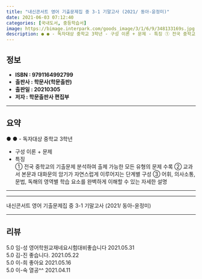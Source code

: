 ```yaml
---
title: "내신콘서트 영어 기출문제집 중 3-1 기말고사 (2021/ 동아-윤정미)"
date: 2021-06-03 07:12:40
categories: [국내도서, 중등학습서]
image: https://bimage.interpark.com/goods_image/3/1/6/9/348133169s.jpg
description: ● ● - 독자대상 중학교 3학년 - 구성 이론 + 문제 - 특징 ① 전국 중학교의 기출문제 분석하여 출제 가능한 모든 유형의 문제 수록 ② 교과서 본문과 대화문의 암기가 자연스럽게 이루어지는 단계별 구성 ③ 어휘, 의사소통, 문법, 독해의 영역별 학습 요소를 완벽하게 이해
---
```


## **정보**

- **ISBN : 9791164992799**
- **출판사 : 학문사(학문출판)**
- **출판일 : 20210305**
- **저자 : 학문출판사 편집부**

------



## **요약**

●  ●  - 독자대상  중학교 3학년
- 구성  이론 + 문제
- 특징  
① 전국 중학교의 기출문제 분석하여 출제 가능한 모든 유형의 문제 수록 
② 교과서 본문과 대화문의 암기가 자연스럽게 이루어지는 단계별 구성
③ 어휘, 의사소통, 문법, 독해의 영역별 학습 요소를 완벽하게 이해할 수 있는 자세한 설명

------



------


내신콘서트 영어 기출문제집 중 3-1 기말고사 (2021/ 동아-윤정미) 

------


## **리뷰** 

5.0 임-성 영어학원교재네요시험대비좋습니다 2021.05.31 <br/>5.0 김-진 좋습니다. 2021.05.22 <br/>5.0 이-희 좋아요 2021.05.16 <br/>5.0 이-숙 열공^^ 2021.04.11 <br/>